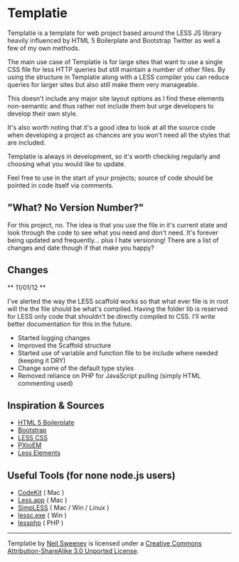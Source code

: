 Templatie
=========

Templatie is a template for web project based around the LESS JS library heavily influenced by HTML 5 Boilerplate and Bootstrap Twitter as well a few of my own methods.

The main use case of Templatie is for large sites that want to use a single CSS file for less HTTP queries but still maintain a number of other files. By using the structure in Templatie along with a LESS compiler you can reduce queries for larger sites but also still make them very manageable. 


This doesn't include any major site layout options as I find these elements non-semantic and thus rather not include them but urge developers to develop their own style.

It's also worth noting that it's a good idea to look at all the source code when developing a project as chances are you won't need all the styles that are included.

Templatie is always in development, so it's worth checking regularly and choosing what you would like to update.

Feel free to use in the start of your projects; source of code should be pointed in code itself via comments.


"What? No Version Number?"
--------------------------

For this project, no. The idea is that you use the file in it's current state and look through the code to see what you need and don't need. It's forever being updated and frequently... plus I hate versioning! There are a list of changes and date though if that make you happy?


Changes
-------

** 11/01/12 **

I've alerted the way the LESS scaffold works so that what ever file is in root
will the the file should be what's compiled. Having the folder lib is reserved for LESS only code that shouldn't be directly compiled to CSS. I'll write better documentation for this in the future.

* Started logging changes
* Improved the Scaffold structure
* Started use of variable and function file to be include where needed (keeping it DRY)
* Change some of the default type styles
* Removed reliance on PHP for JavaScript pulling (simply HTML commenting used)


Inspiration & Sources
---------------------
- [HTML 5 Boilerplate](http://html5boilerplate.com/)
- [Bootstrap](http://twitter.github.com/bootstrap/)
- [LESS CSS](http://lesscss.org/)
- [PXtoEM](http://pxtoem.com/)
- [Less Elements](http://lesselements.com/)


Useful Tools (for none node.js users)
-------------------------------------
- [CodeKit](http://incident57.com/codekit/) ( Mac )
- [Less.app](http://incident57.com/less/) ( Mac )
- [SimpLESS](http://wearekiss.com/simpless) ( Mac / Win / Linux )
- [lessc.exe](http://digitalpbk.com/less-css/less-css-compiler-windows-lesscexe) ( Win )
- [lessphp](http://leafo.net/lessphp/) ( PHP )

---

Templatie by [Neil Sweeney](http://wolfiezero.com/) is licensed under a [Creative Commons Attribution-ShareAlike 3.0 Unported License](http://creativecommons.org/licenses/by-sa/3.0/).